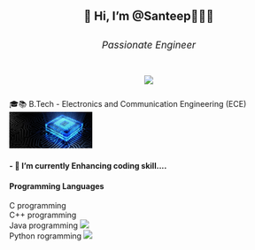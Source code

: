  <h2 align="center">👋 Hi, I’m @Santeep👨🏽‍💻 <sub><h6>Passionate Engineer</h6></sub><p align="center"> <img src="https://github-readme-stats.vercel.app/api?username=Santeep&show_icons=true&theme=gotham"></p></h2>
 <div>🎓📚 B.Tech - Electronics and Communication Engineering (ECE)<img src="cropped-fnewbko11.jpg" width=150px></div>
<!-- <p align="center"><img src="cropped-fnewbko11.jpg" width=500px></p>-->
<h4>- 🌱 I’m currently Enhancing coding skill....</h4>
<h4 align="left">Programming Languages</h4>
<div>C programming</div>
<div>C++ programming</div>
<div>Java programming  <img src="https://img.shields.io/badge/Java-ED8B00?style=for-the-badge&logo=java&logoColor=white"></div>
<div>Python rogramming <img src="https://img.shields.io/badge/Python-FFD43B?style=for-the-badge&logo=python&logoColor=darkgreen"></div>
<!---
Santeep/Santeep is a ✨ special ✨ repository because its `README.md` (this file) appears on your GitHub profile.
You can click the Preview link to take a look at your changes.
--->
 
